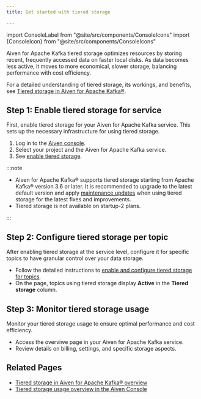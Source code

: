 ```yaml
---
title: Get started with tiered storage

---
```

import ConsoleLabel from "@site/src/components/ConsoleIcons"
import {ConsoleIcon} from "@site/src/components/ConsoleIcons"

Aiven for Apache Kafka tiered storage optimizes resources by storing recent, frequently accessed data on faster local disks.
As data becomes less active, it moves to more economical, slower storage, balancing
performance with cost efficiency.

For a detailed understanding of tiered storage, its workings, and benefits, see
[Tiered storage in Aiven for Apache Kafka®](/docs/products/kafka/concepts/kafka-tiered-storage).

## Step 1: Enable tiered storage for service

First, enable tiered storage for your Aiven for Apache Kafka service. This
sets up the necessary infrastructure for using tiered storage.

1. Log in to the [Aiven console](https://console.aiven.io/).
1. Select your project and the Aiven for Apache Kafka service.
1. See [enable tiered storage](/docs/products/kafka/howto/enable-kafka-tiered-storage).

:::note

- Aiven for Apache Kafka® supports tiered storage starting from Apache Kafka® version
  3.6 or later. It is recommended to upgrade to the latest default version and apply
  [maintenance updates](/docs/platform/concepts/maintenance-window#maintenance-updates)
  when using tiered storage for the latest fixes and improvements.
- Tiered storage is not available on startup-2 plans.

:::

## Step 2: Configure tiered storage per topic

After enabling tiered storage at the service level, configure it for specific
topics to have granular control over your data storage.

- Follow the detailed instructions to [enable and configure tiered storage for topics](/docs/products/kafka/howto/configure-topic-tiered-storage).
- On the <ConsoleLabel name="topics" /> page, topics using tiered storage display
  **Active** in the **Tiered storage** column.

## Step 3: Monitor tiered storage usage

Monitor your tiered storage usage to ensure optimal performance and cost efficiency.

- Access the <ConsoleLabel name="Tiered storage" /> overviwe page in your
  Aiven for Apache Kafka service.
- Review details on billing, settings, and specific storage aspects.

## Related Pages

- [Tiered storage in Aiven for Apache Kafka® overview](/docs/products/kafka/concepts/kafka-tiered-storage)
- [Tiered storage usage overview in the Aiven Console](/docs/products/kafka/howto/tiered-storage-overview-page)
